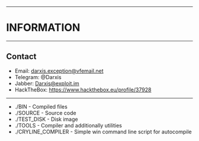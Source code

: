 ------------------
# INFORMATION #
------------------

##  Contact 
 * Email: darxis.exception@vfemail.net
 * Telegram: @Darxis
 * Jabber: Darxis@exploit.im
 * HackTheBox: https://www.hackthebox.eu/profile/37928
------------------

+ ./BIN - Compiled files
+ ./SOURCE - Source code
+ ./TEST_DISK - Disk image
+ ./TOOLS - Compiler and additionally utilities
+ ./CRYLINE_COMPILER - Simple win command line script for autocompile
